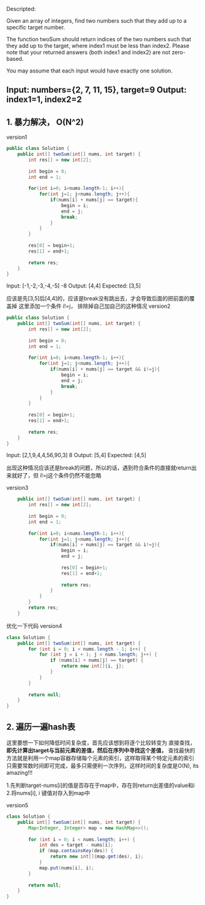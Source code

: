 Descripted:

Given an array of integers, find two numbers such that they add up to a specific target number.

The function twoSum should return indices of the two numbers such that they add up to the target, where index1 must be less than index2. Please note that your returned answers (both index1 and index2) are not zero-based.

You may assume that each input would have exactly one solution.

Input: numbers={2, 7, 11, 15}, target=9
Output: index1=1, index2=2
---

## 1. 暴力解决， O(N^2)

version1
```java
public class Solution {
    public int[] twoSum(int[] nums, int target) {
        int res[] = new int[2]; 
		
        int begin = 0;
        int end = 1;
        
        for(int i=0; i<nums.length-1; i++){
        	for(int j=1; j<nums.length; j++){
        		if(nums[i] + nums[j] == target){
        			begin = i;
        			end = j;
        			break;
        		}
        	}
        }
        
        res[0] = begin+1;
        res[1] = end+1;
        
		return res;
    }
}

```
Input: 		[-1,-2,-3,-4,-5]  -8 
Output: 	[4,4]
Expected:	[3,5]

应该是先[3,5]后[4,4]的，应该是break没有跳出去，才会导致后面的把前面的覆盖掉
这里添加一个条件 i!=j， 排除掉自己加自己的这种情况
version2
```java
public class Solution {
    public int[] twoSum(int[] nums, int target) {
        int res[] = new int[2]; 
		
        int begin = 0;
        int end = 1;
        
        for(int i=0; i<nums.length-1; i++){
        	for(int j=1; j<nums.length; j++){
        		if(nums[i] + nums[j] == target && i!=j){
        			begin = i;
        			end = j;
        			break;
        		}
        	}
        }
        
        res[0] = begin+1;
        res[1] = end+1;
        
		return res;
    }
}
```
Input:		[2,1,9,4,4,56,90,3] 8
Output:		[5,4]
Expected:	[4,5]

出现这种情况应该还是break的问题，所以的话，遇到符合条件的直接就return出来就好了，但 i!=j这个条件仍然不能忽略

version3
```java
    public int[] twoSum(int[] nums, int target) {
        int res[] = new int[2]; 
		
        int begin = 0;
        int end = 1;
        
        for(int i=0; i<nums.length-1; i++){
        	for(int j=1; j<nums.length; j++){
        		if(nums[i] + nums[j] == target && i!=j){
        			begin = i;
        			end = j;
        			
        			res[0] = begin+1;
        	        res[1] = end+1;
        	        
        			return res;
        		}
        	}
        }
		return res;
    }
```

优化一下代码
version4
```java
class Solution {
    public int[] twoSum(int[] nums, int target) {
        for (int i = 0; i < nums.length - 1; i++) {
            for (int j = i + 1; j < nums.length; j++) {
                if (nums[i] + nums[j] == target) {
                    return new int[]{i, j};
                }
            }
        }
        
        return null;
    }
}
```

## 2. 遍历一遍hash表

这里要想一下如何降低时间复杂度，首先应该想到将逐个比较转变为 直接查找，**即先计算出target与当前元素的差值，然后在序列中寻找这个差值，**
查找最快的方法就是利用一个map容器存储每个元素的索引，这样取得某个特定元素的索引只需要常数时间即可完成，最多只需便利一次序列，这样时间的复杂度是O(N), its amazing!!!

1.先判断target-nums[i]的值是否存在于map中，存在则return出差值的value和i
2.将nums[i], i 键值对存入到map中

version5
```java
class Solution {
    public int[] twoSum(int[] nums, int target) {
        Map<Integer, Integer> map = new HashMap<>();
        
        for (int i = 0; i < nums.length; i++) {
            int des = target - nums[i];
            if (map.containsKey(des)) {
                return new int[]{map.get(des), i};
            }
            map.put(nums[i], i);
        }
        
        return null;
    }
}
```
